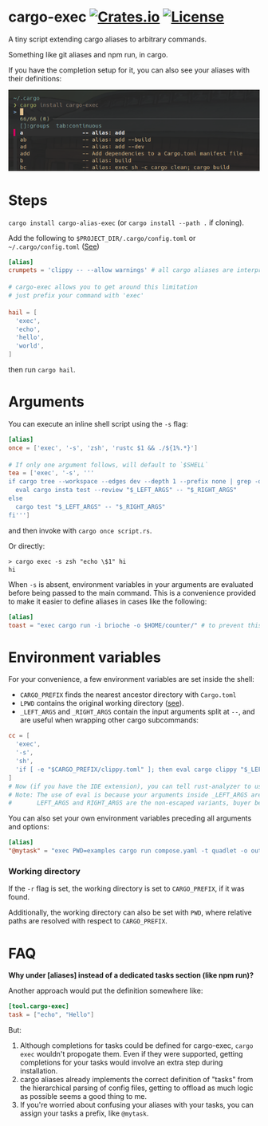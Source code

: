 # cargo-exec [![Crates.io](https://img.shields.io/crates/v/cargo-alias-exec)](https://crates.io/crates/cargo-alias-exec) [![License](https://img.shields.io/github/license/squirreljetpack/cargo-exec)](https://github.com/squirreljetpack/cargo-exec/blob/main/LICENSE)

A tiny script extending cargo aliases to arbitrary commands.

Something like git aliases and npm run, in cargo.

If you have the completion setup for it, you can also see your aliases with their definitions:

![cargo completions](screen.png)

# Steps

`cargo install cargo-alias-exec` (or `cargo install --path .` if cloning).

Add the following to `$PROJECT_DIR/.cargo/config.toml` or `~/.cargo/config.toml` ([See](https://doc.rust-lang.org/cargo/reference/config.html))

```toml
[alias]
crumpets = 'clippy -- --allow warnings' # all cargo aliases are interpreted as cargo subcommands

# cargo-exec allows you to get around this limitation
# just prefix your command with 'exec'

hail = [
  'exec',
  'echo',
  'hello',
  'world',
]

```

then run `cargo hail`.

# Arguments

You can execute an inline shell script using the `-s` flag:

```toml
[alias]
once = ['exec', '-s', 'zsh', 'rustc $1 && ./${1%.*}']

# If only one argument follows, will default to `$SHELL`
tea = ['exec', '-s', '''
if cargo tree --workspace --edges dev --depth 1 --prefix none | grep -q '^insta'; then
  eval cargo insta test --review "$_LEFT_ARGS" -- "$_RIGHT_ARGS"
else
  cargo test "$_LEFT_ARGS" -- "$_RIGHT_ARGS"
fi''']
```

and then invoke with `cargo once script.rs`.

Or directly:

```shell
> cargo exec -s zsh "echo \$1" hi
hi
```

When `-s` is absent, environment variables in your arguments are evaluated before being passed to the main command. This is a convenience provided to make it easier to define aliases in cases like the following:

```toml
[alias]
toast = "exec cargo run -i brioche -o $HOME/counter/" # to prevent this behavior, escape $ like so: \$HOME
```

# Environment variables

For your convenience, a few environment variables are set inside the shell:

- `CARGO_PREFIX` finds the nearest ancestor directory with `Cargo.toml`
- `LPWD` contains the original working directory ([see](#working-directory)).
- `_LEFT_ARGS` and `_RIGHT_ARGS` contain the input arguments split at `--`, and are useful when wrapping other cargo subcommands:

```toml
cc = [
  'exec',
  '-s',
  'sh',
  'if [ -e "$CARGO_PREFIX/clippy.toml" ]; then eval cargo clippy "$_LEFT_ARGS" -- -A clippy::uninlined_format_args "$_RIGHT_ARGS"; else cargo check; fi',
]
# Now (if you have the IDE extension), you can tell rust-analyzer to use cc as your custom cargo-check command
# Note: The use of eval is because your arguments inside _LEFT_ARGS are escaped for whitespace-safety
#       LEFT_ARGS and RIGHT_ARGS are the non-escaped variants, buyer beware!
```

You can also set your own environment variables preceding all arguments and options:

```toml
[alias]
"@mytask" = "exec PWD=examples cargo run compose.yaml -t quadlet -o outputs"
```

### Working directory

If the `-r` flag is set, the working directory is set to `CARGO_PREFIX`, if it was found.

Additionally, the working directory can also be set with `PWD`, where relative paths are resolved with respect to `CARGO_PREFIX`.

# FAQ

**Why under [aliases] instead of a dedicated tasks section (like npm run)?**

Another approach would put the definition somewhere like:

```toml
[tool.cargo-exec]
task = ["echo", "Hello"]
```

But:

1. Although completions for tasks could be defined for cargo-exec, `cargo exec` wouldn't propogate them. Even if they were supported, getting completions for your tasks would involve an extra step during installation.
2. cargo aliases already implements the correct definition of "tasks" from the hierarchical parsing of config files, getting to offload as much logic as possible seems a good thing to me.
3. If you're worried about confusing your aliases with your tasks, you can assign your tasks a prefix, like `@mytask`.
